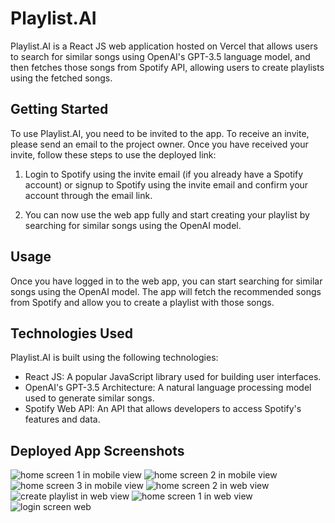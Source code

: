 # Playlist.AI

Playlist.AI is a React JS web application hosted on Vercel that allows users to search for similar songs using OpenAI's GPT-3.5 language model, and then fetches those songs from Spotify API, allowing users to create playlists using the fetched songs.

## Getting Started

To use Playlist.AI, you need to be invited to the app. To receive an invite, please send an email to the project owner. Once you have received your invite, follow these steps to use the deployed link:

1. Login to Spotify using the invite email (if you already have a Spotify account) or signup to Spotify using the invite email and confirm your account through the email link.

2. You can now use the web app fully and start creating your playlist by searching for similar songs using the OpenAI model.

## Usage

Once you have logged in to the web app, you can start searching for similar songs using the OpenAI model. The app will fetch the recommended songs from Spotify and allow you to create a playlist with those songs.

## Technologies Used

Playlist.AI is built using the following technologies:

- React JS: A popular JavaScript library used for building user interfaces.
- OpenAI's GPT-3.5 Architecture: A natural language processing model used to generate similar songs.
- Spotify Web API: An API that allows developers to access Spotify's features and data.

## Deployed App Screenshots

![home screen 1 in mobile view](https://user-images.githubusercontent.com/54147419/234326345-81819d2d-f302-4340-b56b-924686b915a6.png)
![home screen 2 in mobile view](https://user-images.githubusercontent.com/54147419/234326359-0df8be0a-fa72-4a12-8018-0cba2ce46286.png)
![home screen 3 in mobile view](https://user-images.githubusercontent.com/54147419/234326367-23348259-60e2-4b8c-affe-e438ed7991cb.png)
![home screen 2 in web view](https://user-images.githubusercontent.com/54147419/234326354-ec1138a7-ac50-4aca-83ed-dc4aee443bb8.png)
![create playlist in web view](https://user-images.githubusercontent.com/54147419/234326314-ff54f13f-8fcd-45e6-a2d3-dbd8954cf595.png)
![home screen 1 in web view](https://user-images.githubusercontent.com/54147419/234326370-a728a34c-a7d3-496f-80cf-60cdc3c43469.png)
![login screen web](https://user-images.githubusercontent.com/54147419/234326375-ca03dbc4-16b0-48dc-8349-dae654b45303.png)
